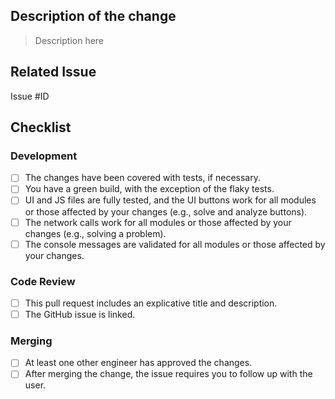 ## Description of the change

> Description here

## Related Issue

Issue #ID

## Checklist

### Development

- [ ] The changes have been covered with tests, if necessary.
- [ ] You have a green build, with the exception of the flaky tests.
- [ ] UI and JS files are fully tested, and the UI buttons work for all modules or those affected by your changes (e.g., solve and analyze buttons).
- [ ] The network calls work for all modules or those affected by your changes (e.g., solving a problem).
- [ ] The console messages are validated for all modules or those affected by your changes.

### Code Review

- [ ] This pull request includes an explicative title and description.
- [ ] The GitHub issue is linked.

### Merging

- [ ] At least one other engineer has approved the changes.
- [ ] After merging the change, the issue requires you to follow up with the user.